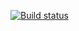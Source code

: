 [![Build status](https://ci.appveyor.com/api/projects/status/d6b2lvqjxpvw3wmt?svg=true)](https://ci.appveyor.com/project/NechayDanil/patterns)

